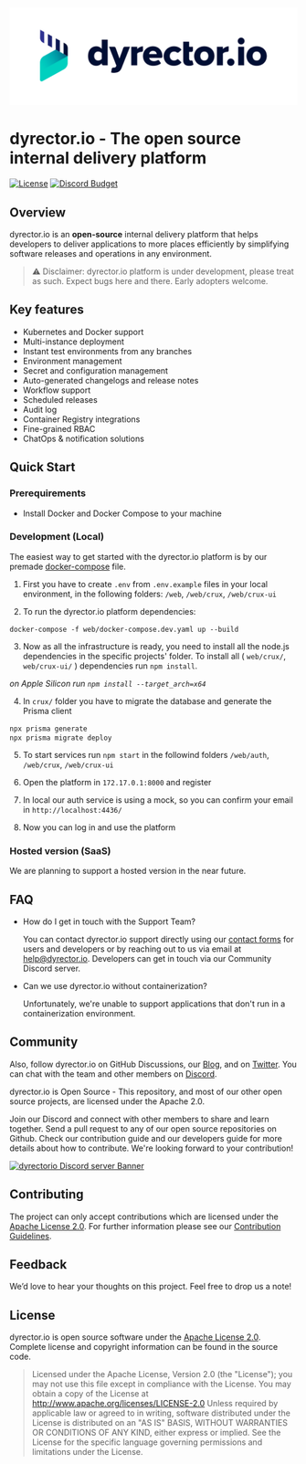 ![dyrectorio logo](dyrectorio.svg)

# dyrector.io - The open source internal delivery platform

[![License](https://img.shields.io/badge/licence-Apache%202.0-brightgreen.svg?style=flat)](LICENSE)
[![Discord Budget](https://img.shields.io/discord/797082431902449694)](https://discord.gg/pZWbd4fxga)

## Overview

dyrector.io is an **open-source** internal delivery platform that helps developers to deliver applications to more places efficiently by simplifying software releases and operations in any environment.

> ⚠️ Disclaimer: dyrector.io platform is under development, please treat as such. Expect bugs here and there. Early adopters welcome.

## Key features

- Kubernetes and Docker support
- Multi-instance deployment
- Instant test environments from any branches
- Environment management
- Secret and configuration management
- Auto-generated changelogs and release notes
- Workflow support
- Scheduled releases
- Audit log
- Container Registry integrations
- Fine-grained RBAC
- ChatOps & notification solutions

## Quick Start

### Prerequirements

- Install Docker and Docker Compose to your machine

### Development (Local)
The easiest way to get started with the dyrector.io platform is by our premade [docker-compose](./web/docker-compose.dev.yaml) file.

1. First you have to create `.env` from `.env.example` files in your local environment, in the following folders: `/web`, `/web/crux`, `/web/crux-ui`

2. To run the dyrector.io platform dependencies:
```
docker-compose -f web/docker-compose.dev.yaml up --build
```

3. Now as all the infrastructure is ready, you need to install all the node.js dependencies in the specific projects' folder. To install all (  `web/crux/`, `web/crux-ui/` ) dependencies run `npm install`.

_on Apple Silicon run `npm install --target_arch=x64`_

4. In `crux/` folder you have to migrate the database and generate the Prisma client
```
npx prisma generate
npx prisma migrate deploy
```

5. To start services run `npm start` in the followind folders `/web/auth`, `/web/crux`, `/web/crux-ui`

6. Open the platform in `172.17.0.1:8000` and register

7. In local our auth service is using a mock, so you can confirm your email in `http://localhost:4436/`

8. Now you can log in and use the platform

### Hosted version (SaaS)

We are planning to support a hosted version in the near future.

## FAQ

- How do I get in touch with the Support Team?

    You can contact dyrector.io support directly using our [contact forms](https://dyrector.io/contact) for users and developers or by reaching out to us via email at help@dyrector.io. Developers can get in touch via our Community Discord server.

- Can we use dyrector.io without containerization?

    Unfortunately, we're unable to support applications that don't run in a containerization environment.


## Community

Also, follow dyrector.io on GitHub Discussions, our [Blog](https://blog.dyrector.io), and on [Twitter](https://twitter.com/dyrectorio). You can chat with the team and other members on [Discord](https://discord.gg/pZWbd4fxga).

dyrector.io is Open Source - This repository, and most of our other open source projects, are licensed under the Apache 2.0.

Join our Discord and connect with other members to share and learn together.
Send a pull request to any of our open source repositories on Github. Check our contribution guide and our developers guide for more details about how to contribute. We're looking forward to your contribution!

[![dyrectorio Discord server Banner](https://discordapp.com/api/guilds/797082431902449694/widget.png?style=banner2)](https://discord.gg/pZWbd4fxga)

## Contributing
The project can only accept contributions which are licensed under the [Apache License 2.0](LICENSE). For further information please see our [Contribution Guidelines](CONTRIBUTING.md).

## Feedback

We’d love to hear your thoughts on this project. Feel free to drop us a note!

## License
dyrector.io is open source software under the [Apache License 2.0](LICENSE). Complete license and copyright information can be found in the source code.


> Licensed under the Apache License, Version 2.0 (the "License"); you may not use this file except in compliance with the License. You may obtain a copy of the License at http://www.apache.org/licenses/LICENSE-2.0 Unless required by applicable law or agreed to in writing, software distributed under the License is distributed on an "AS IS" BASIS, WITHOUT WARRANTIES OR CONDITIONS OF ANY KIND, either express or implied. See the License for the specific language governing permissions and limitations under the License.